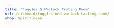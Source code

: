 ```yaml
---
title: "Fuggles & Warlock Tasting Room"
url: /richmond/fuggles-und-warlock-tasting-room/
shop: Spirituosen
---
```

